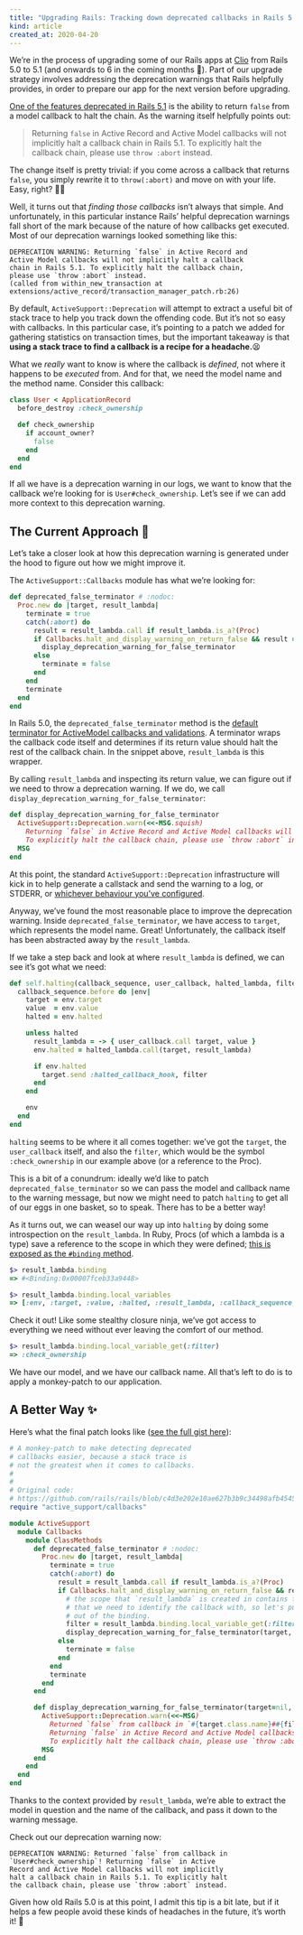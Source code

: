 ```yaml
---
title: "Upgrading Rails: Tracking down deprecated callbacks in Rails 5.0"
kind: article
created_at: 2020-04-20
---
```


We’re in the process of upgrading some of our Rails apps at [Clio](https://www.clio.com/) from Rails 5.0 to 5.1 (and onwards to 6 in the coming months 🚀). Part of our upgrade strategy involves addressing the deprecation warnings that Rails helpfully provides, in order to prepare our app for the next version before upgrading.

[One of the features deprecated in Rails 5.1](https://guides.rubyonrails.org/5_0_release_notes.html#active-record-deprecations) is the ability to return `false` from a model callback to halt the chain. As the warning itself helpfully points out:

> Returning `false` in Active Record and Active Model callbacks will not implicitly halt a callback chain in Rails 5.1. To explicitly halt the callback chain, please use `throw :abort` instead.

The change itself is pretty trivial: if you come across a callback that returns `false`, you simply rewrite it to `throw(:abort)` and move on with your life. Easy, right? 🤷‍♂️

Well, it turns out that _finding those callbacks_ isn’t always that simple. And unfortunately, in this particular instance Rails’ helpful deprecation warnings fall short of the mark because of the nature of how callbacks get executed. Most of our deprecation warnings looked something like this:

~~~
DEPRECATION WARNING: Returning `false` in Active Record and
Active Model callbacks will not implicitly halt a callback
chain in Rails 5.1. To explicitly halt the callback chain,
please use `throw :abort` instead.
(called from within_new_transaction at
extensions/active_record/transaction_manager_patch.rb:26)
~~~

By default, `ActiveSupport::Deprecation` will attempt to extract a useful bit of stack trace to help you track down the offending code. But it’s not so easy with callbacks. In this particular case, it’s pointing to a patch we added for gathering statistics on transaction times, but the important takeaway is that **using a stack trace to find a callback is a recipe for a headache.**😫

What we _really_ want to know is where the callback is _defined_, not where it happens to be _executed_ from. And for that, we need the model name and the method name. Consider this callback:

~~~ruby
class User < ApplicationRecord
  before_destroy :check_ownership

  def check_ownership
    if account_owner?
      false
    end
  end
end
~~~

If all we have is a deprecation warning in our logs, we want to know that the callback we’re looking for is `User#check_ownership`.
Let’s see if we can add more context to this deprecation warning.

## The Current Approach 🔎

Let’s take a closer look at how this deprecation warning is generated under the hood to figure out how we might improve it.

The `ActiveSupport::Callbacks` module has what we’re looking for:

~~~ruby
def deprecated_false_terminator # :nodoc:
  Proc.new do |target, result_lambda|
    terminate = true
    catch(:abort) do
      result = result_lambda.call if result_lambda.is_a?(Proc)
      if Callbacks.halt_and_display_warning_on_return_false && result == false
        display_deprecation_warning_for_false_terminator
      else
        terminate = false
      end
    end
    terminate
  end
end
~~~

In Rails 5.0, the `deprecated_false_terminator` method is the [default terminator for ActiveModel callbacks and validations](https://github.com/rails/rails/blob/c4d3e202e10ae627b3b9c34498afb45450652421/activemodel/lib/active_model/callbacks.rb#L106). A terminator wraps the callback code itself and determines if its return value should halt the rest of the callback chain. In the snippet above, `result_lambda` is this wrapper.

By calling `result_lambda` and inspecting its return value, we can figure out if we need to throw a deprecation warning. If we do, we call `display_deprecation_warning_for_false_terminator`:

~~~ruby
def display_deprecation_warning_for_false_terminator
  ActiveSupport::Deprecation.warn(<<-MSG.squish)
    Returning `false` in Active Record and Active Model callbacks will not implicitly halt a callback chain in Rails 5.1.
    To explicitly halt the callback chain, please use `throw :abort` instead.
  MSG
end
~~~

At this point, the standard `ActiveSupport::Deprecation` infrastructure will kick in to help generate a callstack and send the warning to a log, or STDERR, or [whichever behaviour you’ve configured](https://api.rubyonrails.org/v5.0.7.2/classes/ActiveSupport/Deprecation/Behavior.html).

Anyway, we’ve found the most reasonable place to improve the deprecation warning. Inside `deprecated_false_terminator`, we have access to `target`, which represents the model name. Great! Unfortunately, the callback itself has been abstracted away by the `result_lambda`.

If we take a step back and look at where `result_lambda` is defined, we can see it’s got what we need:

~~~ruby
def self.halting(callback_sequence, user_callback, halted_lambda, filter)
  callback_sequence.before do |env|
    target = env.target
    value  = env.value
    halted = env.halted

    unless halted
      result_lambda = -> { user_callback.call target, value }
      env.halted = halted_lambda.call(target, result_lambda)

      if env.halted
        target.send :halted_callback_hook, filter
      end
    end

    env
  end
end
~~~

`halting` seems to be where it all comes together: we’ve got the `target`, the `user_callback` itself, and also the `filter`, which would be the symbol `:check_ownership` in our example above (or a reference to the Proc).

This is a bit of a conundrum: ideally we’d like to patch `deprecated_false_terminator` so we can pass the model and callback name to the warning message, but now we might need to patch `halting` to get all of our eggs in one basket, so to speak. There has to be a better way!

As it turns out, we can weasel our way up into `halting` by doing some introspection on the `result_lambda`. In Ruby, Procs (of which a lambda is a type) save a reference to the scope in which they were defined; [this is exposed as the `#binding` method](https://ruby-doc.org/core-2.6/Proc.html#method-i-binding).

~~~ruby
$> result_lambda.binding
=> #<Binding:0x00007fceb33a9448>

$> result_lambda.binding.local_variables
=> [:env, :target, :value, :halted, :result_lambda, :callback_sequence, :user_callback, :halted_lambda, :filter]
~~~

Check it out! Like some stealthy closure ninja, we’ve got access to everything we need without ever leaving the comfort of our method.

~~~ruby
$> result_lambda.binding.local_variable_get(:filter)
=> :check_ownership
~~~

We have our model, and we have our callback name. All that’s left to do is to apply a monkey-patch to our application.

## A Better Way ✨
Here’s what the final patch looks like ([see the full gist here](https://gist.github.com/mctaylorpants/1e20eb4a3756906f75413103fa839dc1)):

~~~ruby
# A monkey-patch to make detecting deprecated
# callbacks easier, because a stack trace is
# not the greatest when it comes to callbacks.
#
#
# Original code:
# https://github.com/rails/rails/blob/c4d3e202e10ae627b3b9c34498afb45450652421/activesupport/lib/active_support/callbacks.rb#L766-L788
require "active_support/callbacks"

module ActiveSupport
  module Callbacks
    module ClassMethods
      def deprecated_false_terminator # :nodoc:
        Proc.new do |target, result_lambda|
          terminate = true
          catch(:abort) do
            result = result_lambda.call if result_lambda.is_a?(Proc)
            if Callbacks.halt_and_display_warning_on_return_false && result == false
              # the scope that `result_lambda` is created in contains the filter
              # that we need to identify the callback with, so let's pull it
              # out of the binding.
              filter = result_lambda.binding.local_variable_get(:filter) rescue nil
              display_deprecation_warning_for_false_terminator(target, filter)
            else
              terminate = false
            end
          end
          terminate
        end
      end

      def display_deprecation_warning_for_false_terminator(target=nil, filter=nil)
        ActiveSupport::Deprecation.warn(<<~MSG)
          Returned `false` from callback in `#{target.class.name}##{filter}`!
          Returning `false` in Active Record and Active Model callbacks will not implicitly halt a callback chain in Rails 5.1.
          To explicitly halt the callback chain, please use `throw :abort` instead.
        MSG
      end
    end
  end
end
~~~



Thanks to the context provided by `result_lambda`, we’re able to extract the model in question and the name of the callback, and pass it down to the warning message.

Check out our deprecation warning now:

~~~
DEPRECATION WARNING: Returned `false` from callback in
`User#check_ownership`! Returning `false` in Active
Record and Active Model callbacks will not implicitly
halt a callback chain in Rails 5.1. To explicitly halt
the callback chain, please use `throw :abort` instead.
~~~

Given how old Rails 5.0 is at this point, I admit this tip is a bit late, but if it helps a few people avoid these kinds of headaches in the future, it’s worth it! 🙌
